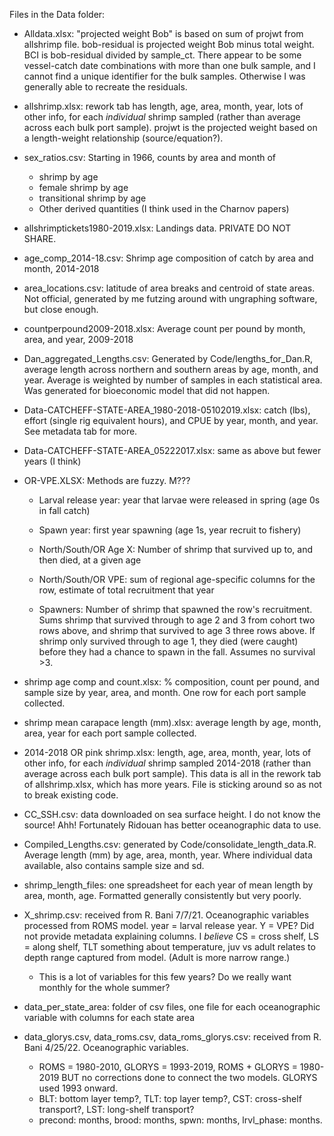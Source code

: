 Files in the Data folder:

-   Alldata.xlsx: "projected weight Bob" is based on sum of projwt from allshrimp file. bob-residual is projected weight Bob minus total weight. BCI is bob-residual divided by sample_ct. There appear to be some vessel-catch date combinations with more than one bulk sample, and I cannot find a unique identifier for the bulk samples. Otherwise I was generally able to recreate the residuals.

-   allshrimp.xlsx: rework tab has length, age, area, month, year, lots of other info, for each *individual* shrimp sampled (rather than average across each bulk port sample). projwt is the projected weight based on a length-weight relationship (source/equation?).

-   sex_ratios.csv: Starting in 1966, counts by area and month of

    -   shrimp by age
    -   female shrimp by age
    -   transitional shrimp by age
    -   Other derived quantities (I think used in the Charnov papers)

-   allshrimptickets1980-2019.xlsx: Landings data. PRIVATE DO NOT SHARE.

-   age_comp_2014-18.csv: Shrimp age composition of catch by area and month, 2014-2018

-   area_locations.csv: latitude of area breaks and centroid of state areas. Not official, generated by me futzing around with ungraphing software, but close enough.

-   countperpound2009-2018.xlsx: Average count per pound by month, area, and year, 2009-2018

-   Dan_aggregated_Lengths.csv: Generated by Code/lengths_for_Dan.R, average length across northern and southern areas by age, month, and year. Average is weighted by number of samples in each statistical area. Was generated for bioeconomic model that did not happen.

-   Data-CATCHEFF-STATE-AREA_1980-2018-05102019.xlsx: catch (lbs), effort (single rig equivalent hours), and CPUE by year, month, and year. See metadata tab for more.

-   Data-CATCHEFF-STATE-AREA_05222017.xlsx: same as above but fewer years (I think)

-   OR-VPE.XLSX: Methods are fuzzy. M???

    -   Larval release year: year that larvae were released in spring (age 0s in fall catch)

    -   Spawn year: first year spawning (age 1s, year recruit to fishery)

    -   North/South/OR Age X: Number of shrimp that survived up to, and then died, at a given age

    -   North/South/OR VPE: sum of regional age-specific columns for the row, estimate of total recruitment that year

    -   Spawners: Number of shrimp that spawned the row's recruitment. Sums shrimp that survived through to age 2 and 3 from cohort two rows above, and shrimp that survived to age 3 three rows above. If shrimp only survived through to age 1, they died (were caught) before they had a chance to spawn in the fall. Assumes no survival \>3.

-   shrimp age comp and count.xlsx: % composition, count per pound, and sample size by year, area, and month. One row for each port sample collected.

-   shrimp mean carapace length (mm).xlsx: average length by age, month, area, year for each port sample collected.

-   2014-2018 OR pink shrimp.xlsx: length, age, area, month, year, lots of other info, for each *individual* shrimp sampled 2014-2018 (rather than average across each bulk port sample). This data is all in the rework tab of allshrimp.xlsx, which has more years. File is sticking around so as not to break existing code.

-   CC_SSH.csv: data downloaded on sea surface height. I do not know the source! Ahh! Fortunately Ridouan has better oceanographic data to use.

-   Compiled_Lengths.csv: generated by Code/consolidate_length_data.R. Average length (mm) by age, area, month, year. Where individual data available, also contains sample size and sd.

-   shrimp_length_files: one spreadsheet for each year of mean length by area, month, age. Formatted generally consistently but very poorly.

-   X_shrimp.csv: received from R. Bani 7/7/21. Oceanographic variables processed from ROMS model. year = larval release year. Y = VPE? Did not provide metadata explaining columns. I *believe* CS = cross shelf, LS = along shelf, TLT something about temperature, juv vs adult relates to depth range captured from model. (Adult is more narrow range.)

    -   This is a lot of variables for this few years? Do we really want monthly for the whole summer?

-   data_per_state_area: folder of csv files, one file for each oceanographic variable with columns for each state area

-   data_glorys.csv, data_roms.csv, data_roms_glorys.csv: received from R. Bani 4/25/22. Oceanographic variables. 
    -   ROMS = 1980-2010, GLORYS = 1993-2019, ROMS + GLORYS = 1980-2019 BUT no corrections done to connect the two models. GLORYS used 1993 onward.
    -   BLT: bottom layer temp?, TLT: top layer temp?, CST: cross-shelf transport?, LST: long-shelf transport?
    -   precond: months, brood: months, spwn: months, lrvl_phase: months.
